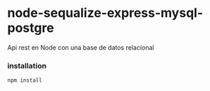 # node-sequalize-express-mysql-postgre
Api rest en Node con una base de datos relacional

### installation
```
npm install
```
